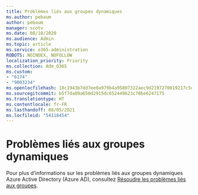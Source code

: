 ```yaml
---
title: Problèmes liés aux groupes dynamiques
ms.author: pebaum
author: pebaum
manager: scotv
ms.date: 08/10/2020
ms.audience: Admin
ms.topic: article
ms.service: o365-administration
ROBOTS: NOINDEX, NOFOLLOW
localization_priority: Priority
ms.collection: Adm_O365
ms.custom:
- "6174"
- "9003234"
ms.openlocfilehash: 18c1943b7dd7ee0a979b4a95807322aec9d2197270019217c5d17aec319c1426
ms.sourcegitcommit: b5f7da89a650d2915dc652449623c78be6247175
ms.translationtype: HT
ms.contentlocale: fr-FR
ms.lasthandoff: 08/05/2021
ms.locfileid: "54118454"
---
```

# <a name="dynamic-group-issues"></a>Problèmes liés aux groupes dynamiques

Pour plus d’informations sur les problèmes liés aux groupes dynamiques Azure Active Directory (Azure AD), consultez [Résoudre les problèmes liés aux groupes](https://docs.microsoft.com/azure/active-directory/users-groups-roles/groups-troubleshooting).